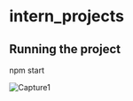 
# intern_projects

## Running the project
npm start

![Capture1](https://user-images.githubusercontent.com/72057059/150046612-7aaf7b58-2df7-4489-8794-a0014fa24f96.PNG)
